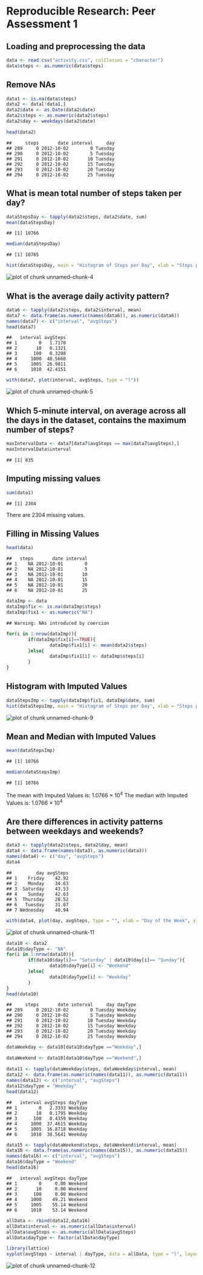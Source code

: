 # Reproducible Research: Peer Assessment 1

## Loading and preprocessing the data


```r
data <- read.csv("activity.csv", colClasses = "character")
data$steps <- as.numeric(data$steps)
```

## Remove NAs


```r
data1 <- is.na(data$steps)
data2 <- data[!data1,]
data2$date <- as.Date(data2$date)
data2$steps <- as.numeric(data2$steps)
data2$day <- weekdays(data2$date)
```


```r
head(data2)
```

```
##     steps       date interval     day
## 289     0 2012-10-02        0 Tuesday
## 290     0 2012-10-02        5 Tuesday
## 291     0 2012-10-02       10 Tuesday
## 292     0 2012-10-02       15 Tuesday
## 293     0 2012-10-02       20 Tuesday
## 294     0 2012-10-02       25 Tuesday
```

## What is mean total number of steps taken per day?


```r
dataStepsDay <- tapply(data2$steps, data2$date, sum)
mean(dataStepsDay)
```

```
## [1] 10766
```

```r
median(dataStepsDay)
```

```
## [1] 10765
```

```r
hist(dataStepsDay, main = "Histogram of Steps per Day", xlab = "Steps per Day")
```

![plot of chunk unnamed-chunk-4](figure/unnamed-chunk-4.png) 

## What is the average daily activity pattern?


```r
data6 <- tapply(data2$steps, data2$interval, mean)
data7 <- data.frame(as.numeric(names(data6)), as.numeric(data6))
names(data7) <- c("interval", "avgSteps")
head(data7)
```

```
##   interval avgSteps
## 1        0   1.7170
## 2       10   0.1321
## 3      100   0.3208
## 4     1000  40.5660
## 5     1005  26.9811
## 6     1010  42.4151
```

```r
with(data7, plot(interval, avgSteps, type = "l"))
```

![plot of chunk unnamed-chunk-5](figure/unnamed-chunk-5.png) 
## Which 5-minute interval, on average across all the days in the dataset, contains the maximum number of steps?


```r
maxIntervalData <- data7[data7$avgSteps == max(data7$avgSteps),]
maxIntervalData$interval
```

```
## [1] 835
```

## Imputing missing values


```r
sum(data1)
```

```
## [1] 2304
```

There are 2304 missing values.

## Filling in Missing Values


```r
head(data)
```

```
##   steps       date interval
## 1    NA 2012-10-01        0
## 2    NA 2012-10-01        5
## 3    NA 2012-10-01       10
## 4    NA 2012-10-01       15
## 5    NA 2012-10-01       20
## 6    NA 2012-10-01       25
```

```r
dataImp <- data
dataImp$fix <- is.na(dataImp$steps)
dataImp$fix1 <- as.numeric("NA")
```

```
## Warning: NAs introduced by coercion
```

```r
for(i in 1:nrow(dataImp)){
        if(dataImp$fix[i]==TRUE){
                dataImp$fix1[i] <- mean(data2$steps)
        }else{
                dataImp$fix1[i] <- dataImp$steps[i]      
        }
}
```

## Histogram with Imputed Values


```r
dataStepsImp <- tapply(dataImp$fix1, dataImp$date, sum)
hist(dataStepsImp, main = "Histogram of Steps per Day", xlab = "Steps per Day")
```

![plot of chunk unnamed-chunk-9](figure/unnamed-chunk-9.png) 

## Mean and Median with Imputed Values


```r
mean(dataStepsImp)
```

```
## [1] 10766
```

```r
median(dataStepsImp)
```

```
## [1] 10766
```

The mean with Imputed Values is: 1.0766 &times; 10<sup>4</sup>
The median with Imputed Values is: 1.0766 &times; 10<sup>4</sup>

## Are there differences in activity patterns between weekdays and weekends?


```r
data3 <- tapply(data2$steps, data2$day, mean)
data4 <- data.frame(names(data3), as.numeric(data3))
names(data4) <- c("day", "avgSteps")
data4
```

```
##         day avgSteps
## 1    Friday    42.92
## 2    Monday    34.63
## 3  Saturday    43.53
## 4    Sunday    42.63
## 5  Thursday    28.52
## 6   Tuesday    31.07
## 7 Wednesday    40.94
```

```r
with(data4, plot(day, avgSteps, type = "", xlab = "Day of the Week", ylab = "Avg Number of Steps"))
```

![plot of chunk unnamed-chunk-11](figure/unnamed-chunk-11.png) 


```r
data10 <- data2
data10$dayType <- "NA"
for(i in 1:nrow(data10)){
        if(data10$day[i]== "Saturday" | data10$day[i]== "Sunday"){
                data10$dayType[i] <- "Weekend"
        }else{
                data10$dayType[i] <- "Weekday"  
        }
}
head(data10)
```

```
##     steps       date interval     day dayType
## 289     0 2012-10-02        0 Tuesday Weekday
## 290     0 2012-10-02        5 Tuesday Weekday
## 291     0 2012-10-02       10 Tuesday Weekday
## 292     0 2012-10-02       15 Tuesday Weekday
## 293     0 2012-10-02       20 Tuesday Weekday
## 294     0 2012-10-02       25 Tuesday Weekday
```

```r
dataWeekday <- data10[data10$dayType =="Weekday",]

dataWeekend <- data10[data10$dayType =="Weekend",]

data11 <- tapply(dataWeekday$steps, dataWeekday$interval, mean)
data12 <- data.frame(as.numeric(names(data11)), as.numeric(data11))
names(data12) <- c("interval", "avgSteps")
data12$dayType = "Weekday"
head(data12)
```

```
##   interval avgSteps dayType
## 1        0   2.3333 Weekday
## 2       10   0.1795 Weekday
## 3      100   0.4359 Weekday
## 4     1000  37.4615 Weekday
## 5     1005  16.8718 Weekday
## 6     1010  38.5641 Weekday
```

```r
data15 <- tapply(dataWeekend$steps, dataWeekend$interval, mean)
data16 <- data.frame(as.numeric(names(data15)), as.numeric(data15))
names(data16) <- c("interval", "avgSteps")
data16$dayType = "Weekend"
head(data16)
```

```
##   interval avgSteps dayType
## 1        0     0.00 Weekend
## 2       10     0.00 Weekend
## 3      100     0.00 Weekend
## 4     1000    49.21 Weekend
## 5     1005    55.14 Weekend
## 6     1010    53.14 Weekend
```

```r
allData <- rbind(data12,data16)
allData$interval <- as.numeric(allData$interval)
allData$avgSteps <- as.numeric(allData$avgSteps)
allData$dayType <- factor(allData$dayType)

library(lattice)
xyplot(avgSteps ~ interval | dayType, data = allData, type = "l", layout = c(1,2))
```

![plot of chunk unnamed-chunk-12](figure/unnamed-chunk-12.png) 

